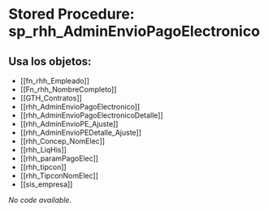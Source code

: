 # Stored Procedure: sp_rhh_AdminEnvioPagoElectronico

## Usa los objetos:
- [[fn_rhh_Empleado]]
- [[Fn_rhh_NombreCompleto]]
- [[GTH_Contratos]]
- [[rhh_AdminEnvioPagoElectronico]]
- [[rhh_AdminEnvioPagoElectronicoDetalle]]
- [[rhh_AdminEnvioPE_Ajuste]]
- [[rhh_AdminEnvioPEDetalle_Ajuste]]
- [[rhh_Concep_NomElec]]
- [[rhh_LiqHis]]
- [[rhh_paramPagoElec]]
- [[rhh_tipcon]]
- [[rhh_TipconNomElec]]
- [[sis_empresa]]

*No code available.*
